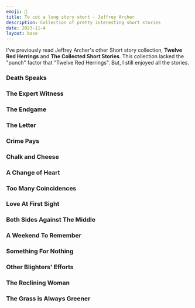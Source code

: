 ```yaml
---
emoji: 📇
title: To cut a long story short - Jeffrey Archer
description: Collection of pretty interesting short stories 
date: 2023-11-4
layout: base
---
```


I've previously read Jeffrey Archer's other Short story collection, __Twelve Red Herrings__ and __The Collected Short Stories__. This collection lacked the "punch" factor that "Twelve Red Herrings". But, I still enjoyed all the stories.   

### Death Speaks
### The Expert Witness
### The Endgame
### The Letter
### Crime Pays
### Chalk and Cheese
### A Change of Heart
### Too Many Coincidences
### Love At First Sight
### Both Sides Against The Middle
### A Weekend To Remember
### Something For Nothing
### Other Blighters' Efforts
### The Reclining Woman
### The Grass is Always Greener